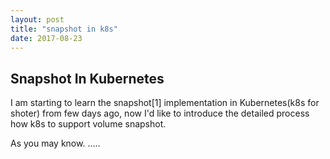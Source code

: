 ```yaml
---
layout: post
title: "snapshot in k8s"
date: 2017-08-23
---
```


## Snapshot In Kubernetes

I am starting to learn the snapshot[1] implementation in Kubernetes(k8s for shoter) from few days ago, now I'd like to introduce the detailed process how k8s to support volume snapshot.

As you may know.   .....
